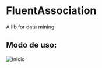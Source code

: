 # FluentAssociation
A lib for data mining

## Modo de uso:
![Inicio](https://user-images.githubusercontent.com/30809620/68982274-16399880-07e5-11ea-84ab-f3cf84707817.PNG)
